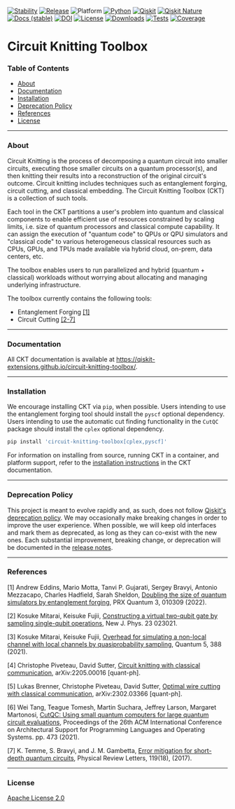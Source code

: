 <!-- SHIELDS -->
<div align="left">

  [![Stability](https://img.shields.io/badge/Stability-alpha-f4d03f.svg)](https://github.com/Qiskit-Extensions/circuit-knitting-toolbox/releases)
  [![Release](https://img.shields.io/pypi/v/circuit-knitting-toolbox.svg?label=Release)](https://github.com/Qiskit-Extensions/circuit-knitting-toolbox/releases)
  ![Platform](https://img.shields.io/badge/%F0%9F%92%BB%20Platform-Linux%20%7C%20macOS%20%7C%20Windows-informational)
  [![Python](https://img.shields.io/pypi/pyversions/circuit-knitting-toolbox?label=Python&logo=python)](https://www.python.org/)
  [![Qiskit](https://img.shields.io/badge/Qiskit-%E2%89%A5%200.44.1%2C%20%3C1.0-6133BD?logo=qiskit)](https://github.com/Qiskit/qiskit)
  [![Qiskit Nature](https://img.shields.io/badge/Qiskit%20Nature-%E2%89%A5%200.6.0%2C%20%3C0.7-6133BD?logo=qiskit)](https://github.com/Qiskit/qiskit-nature)
<br />
  [![Docs (stable)](https://img.shields.io/badge/%F0%9F%93%84%20Docs-stable-blue.svg)](https://qiskit-extensions.github.io/circuit-knitting-toolbox/)
  [![DOI](https://zenodo.org/badge/543181258.svg)](https://zenodo.org/badge/latestdoi/543181258)
  [![License](https://img.shields.io/github/license/Qiskit-Extensions/circuit-knitting-toolbox?label=License)](LICENSE.txt)
  [![Downloads](https://img.shields.io/pypi/dm/circuit-knitting-toolbox.svg?label=Downloads)](https://pypi.org/project/circuit-knitting-toolbox/)
  [![Tests](https://github.com/Qiskit-Extensions/circuit-knitting-toolbox/actions/workflows/test_latest_versions.yml/badge.svg)](https://github.com/Qiskit-Extensions/circuit-knitting-toolbox/actions/workflows/test_latest_versions.yml)
  [![Coverage](https://coveralls.io/repos/github/Qiskit-Extensions/circuit-knitting-toolbox/badge.svg?branch=main)](https://coveralls.io/github/Qiskit-Extensions/circuit-knitting-toolbox?branch=main)

# Circuit Knitting Toolbox

### Table of Contents

* [About](#about)
* [Documentation](#documentation)
* [Installation](#installation)
* [Deprecation Policy](#deprecation-policy)
* [References](#references)
* [License](#license)

----------------------------------------------------------------------------------------------------

### About

Circuit Knitting is the process of decomposing a quantum circuit into smaller circuits, executing those smaller circuits on a quantum processor(s), and then knitting their results into a reconstruction of the original circuit's outcome. Circuit knitting includes techniques such as entanglement forging, circuit cutting, and classical embedding. The Circuit Knitting Toolbox (CKT) is a collection of such tools.

Each tool in the CKT partitions a user's problem into quantum and classical components to enable efficient use of resources constrained by scaling limits, i.e. size of quantum processors and classical compute capability. It can assign the execution of "quantum code" to QPUs or QPU simulators and "classical code" to various heterogeneous classical resources such as CPUs, GPUs, and TPUs made available via hybrid cloud, on-prem, data centers, etc. 

The toolbox enables users to run parallelized and hybrid (quantum + classical) workloads without worrying about allocating and managing underlying infrastructure.

The toolbox currently contains the following tools:
- Entanglement Forging [[1]](#references)
- Circuit Cutting [[2-7]](#references)
  
----------------------------------------------------------------------------------------------------
  
### Documentation

All CKT documentation is available at https://qiskit-extensions.github.io/circuit-knitting-toolbox/.

----------------------------------------------------------------------------------------------------
  
### Installation

We encourage installing CKT via ``pip``, when possible. Users intending to use the entanglement forging tool should install the ``pyscf`` optional dependency. Users intending to use the automatic cut finding functionality in the ``CutQC`` package should install the ``cplex`` optional dependency.

```bash
pip install 'circuit-knitting-toolbox[cplex,pyscf]'
```

For information on installing from source, running CKT in a container, and platform support, refer to the [installation instructions](https://qiskit-extensions.github.io/circuit-knitting-toolbox/install.html) in the CKT documentation.

----------------------------------------------------------------------------------------------------

### Deprecation Policy

This project is meant to evolve rapidly and, as such, does not follow [Qiskit's deprecation policy](https://qiskit.org/documentation/contributing_to_qiskit.html#deprecation-policy).  We may occasionally make breaking changes in order to improve the user experience.  When possible, we will keep old interfaces and mark them as deprecated, as long as they can co-exist with the new ones.  Each substantial improvement, breaking change, or deprecation will be documented in the [release notes](https://qiskit-extensions.github.io/circuit-knitting-toolbox/release-notes.html).

----------------------------------------------------------------------------------------------------

### References

[1] Andrew Eddins, Mario Motta, Tanvi P. Gujarati, Sergey Bravyi, Antonio Mezzacapo, Charles Hadfield, Sarah Sheldon, [Doubling the size of quantum simulators by entanglement forging](https://journals.aps.org/prxquantum/abstract/10.1103/PRXQuantum.3.010309), PRX Quantum 3, 010309 (2022).

[2] Kosuke Mitarai, Keisuke Fujii, [Constructing a virtual two-qubit gate by sampling single-qubit operations](https://iopscience.iop.org/article/10.1088/1367-2630/abd7bc), New J. Phys. 23 023021.

[3] Kosuke Mitarai, Keisuke Fujii, [Overhead for simulating a non-local channel with local channels by quasiprobability sampling](https://quantum-journal.org/papers/q-2021-01-28-388/), Quantum 5, 388 (2021).

[4] Christophe Piveteau, David Sutter, [Circuit knitting with classical communication](https://arxiv.org/abs/2205.00016), arXiv:2205.00016 [quant-ph].

[5] Lukas Brenner, Christophe Piveteau, David Sutter, [Optimal wire cutting with classical communication](https://arxiv.org/abs/2302.03366), arXiv:2302.03366 [quant-ph].

[6] Wei Tang, Teague Tomesh, Martin Suchara, Jeffrey Larson, Margaret Martonosi, [CutQC: Using small quantum computers for large quantum circuit evaluations](https://doi.org/10.1145/3445814.3446758), Proceedings of the 26th ACM International Conference on Architectural Support for Programming Languages and Operating Systems. pp. 473 (2021).
  
[7] K. Temme, S. Bravyi, and J. M. Gambetta, [Error mitigation for short-depth quantum circuits](https://journals.aps.org/prl/abstract/10.1103/PhysRevLett.119.180509), Physical Review Letters, 119(18), (2017).
  
----------------------------------------------------------------------------------------------------

<!-- LICENSE -->
### License
[Apache License 2.0](LICENSE.txt)

